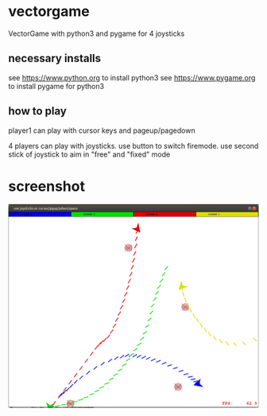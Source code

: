 # vectorgame
VectorGame with python3 and pygame for 4 joysticks

## necessary installs
see https://www.python.org to install python3
see https://www.pygame.org to install pygame for python3

## how to play
player1 can play with cursor keys and pageup/pagedown

4 players can play with joysticks. 
use button to switch firemode. use second stick of joystick to aim in "free" and "fixed" mode

# screenshot

![screenshot](screenshot.png)
